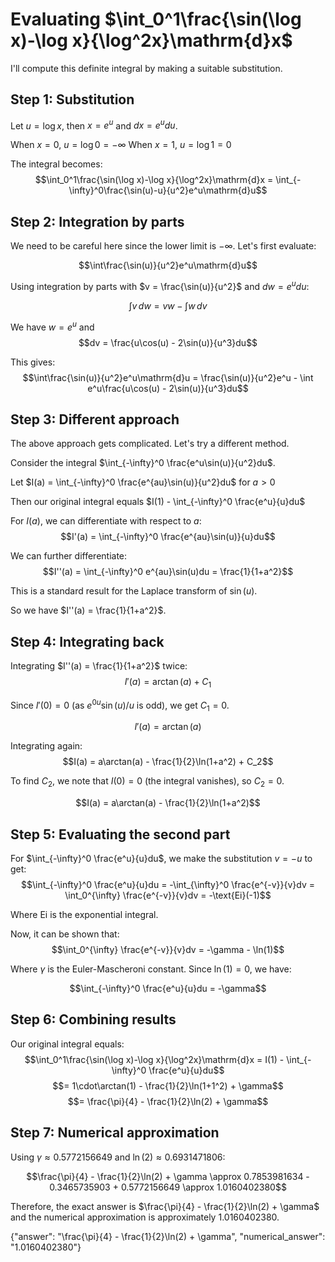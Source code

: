 # Evaluating $\int_0^1\frac{\sin(\log x)-\log x}{\log^2x}\mathrm{d}x$

I'll compute this definite integral by making a suitable substitution.

## Step 1: Substitution
Let $u = \log x$, then $x = e^u$ and $dx = e^u du$.

When $x = 0$, $u = \log 0 = -\infty$
When $x = 1$, $u = \log 1 = 0$

The integral becomes:
$$\int_0^1\frac{\sin(\log x)-\log x}{\log^2x}\mathrm{d}x = \int_{-\infty}^0\frac{\sin(u)-u}{u^2}e^u\mathrm{d}u$$

## Step 2: Integration by parts
We need to be careful here since the lower limit is $-\infty$. Let's first evaluate:

$$\int\frac{\sin(u)}{u^2}e^u\mathrm{d}u$$

Using integration by parts with $v = \frac{\sin(u)}{u^2}$ and $dw = e^u du$:

$$\int v\,dw = vw - \int w\,dv$$

We have $w = e^u$ and 
$$dv = \frac{u\cos(u) - 2\sin(u)}{u^3}du$$

This gives:
$$\int\frac{\sin(u)}{u^2}e^u\mathrm{d}u = \frac{\sin(u)}{u^2}e^u - \int e^u\frac{u\cos(u) - 2\sin(u)}{u^3}du$$

## Step 3: Different approach
The above approach gets complicated. Let's try a different method.

Consider the integral $\int_{-\infty}^0 \frac{e^u\sin(u)}{u^2}du$.

Let $I(a) = \int_{-\infty}^0 \frac{e^{au}\sin(u)}{u^2}du$ for $a > 0$

Then our original integral equals $I(1) - \int_{-\infty}^0 \frac{e^u}{u}du$

For $I(a)$, we can differentiate with respect to $a$:
$$I'(a) = \int_{-\infty}^0 \frac{e^{au}\sin(u)}{u}du$$

We can further differentiate:
$$I''(a) = \int_{-\infty}^0 e^{au}\sin(u)du = \frac{1}{1+a^2}$$

This is a standard result for the Laplace transform of $\sin(u)$.

So we have $I''(a) = \frac{1}{1+a^2}$.

## Step 4: Integrating back

Integrating $I''(a) = \frac{1}{1+a^2}$ twice:
$$I'(a) = \arctan(a) + C_1$$

Since $I'(0) = 0$ (as $e^{0u}\sin(u)/u$ is odd), we get $C_1 = 0$.

$$I'(a) = \arctan(a)$$

Integrating again:
$$I(a) = a\arctan(a) - \frac{1}{2}\ln(1+a^2) + C_2$$

To find $C_2$, we note that $I(0) = 0$ (the integral vanishes), so $C_2 = 0$.

$$I(a) = a\arctan(a) - \frac{1}{2}\ln(1+a^2)$$

## Step 5: Evaluating the second part
For $\int_{-\infty}^0 \frac{e^u}{u}du$, we make the substitution $v = -u$ to get:
$$\int_{-\infty}^0 \frac{e^u}{u}du = -\int_{\infty}^0 \frac{e^{-v}}{v}dv = \int_0^{\infty} \frac{e^{-v}}{v}dv = -\text{Ei}(-1)$$

Where $\text{Ei}$ is the exponential integral.

Now, it can be shown that:
$$\int_0^{\infty} \frac{e^{-v}}{v}dv = -\gamma - \ln(1)$$

Where $\gamma$ is the Euler-Mascheroni constant. Since $\ln(1) = 0$, we have:

$$\int_{-\infty}^0 \frac{e^u}{u}du = -\gamma$$

## Step 6: Combining results
Our original integral equals:
$$\int_0^1\frac{\sin(\log x)-\log x}{\log^2x}\mathrm{d}x = I(1) - \int_{-\infty}^0 \frac{e^u}{u}du$$
$$= 1\cdot\arctan(1) - \frac{1}{2}\ln(1+1^2) + \gamma$$
$$= \frac{\pi}{4} - \frac{1}{2}\ln(2) + \gamma$$

## Step 7: Numerical approximation
Using $\gamma \approx 0.5772156649$ and $\ln(2) \approx 0.6931471806$:

$$\frac{\pi}{4} - \frac{1}{2}\ln(2) + \gamma \approx 0.7853981634 - 0.3465735903 + 0.5772156649 \approx 1.0160402380$$

Therefore, the exact answer is $\frac{\pi}{4} - \frac{1}{2}\ln(2) + \gamma$ and the numerical approximation is approximately $1.0160402380$.

{"answer": "\\frac{\\pi}{4} - \\frac{1}{2}\\ln(2) + \\gamma", "numerical_answer": "1.0160402380"}